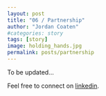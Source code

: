 ```yaml
---
layout: post
title: "06 / Partnership"
author: "Jordan Coaten"
#categories: story
tags: [story]
image: holding_hands.jpg
permalink: posts/partnership
---
```

To be updated...


Feel free to connect on [linkedin](https://www.linkedin.com/in/j-coaten-engineer/).

